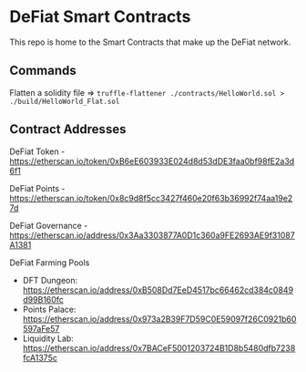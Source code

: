 # DeFiat Smart Contracts

This repo is home to the Smart Contracts that make up the DeFiat network.

## Commands

Flatten a solidity file => `truffle-flattener ./contracts/HelloWorld.sol > ./build/HelloWorld_Flat.sol`

## Contract Addresses

DeFiat Token - https://etherscan.io/token/0xB6eE603933E024d8d53dDE3faa0bf98fE2a3d6f1  

DeFiat Points - https://etherscan.io/token/0x8c9d8f5cc3427f460e20f63b36992f74aa19e27d  

DeFiat Governance - https://etherscan.io/address/0x3Aa3303877A0D1c360a9FE2693AE9f31087A1381

DeFiat Farming Pools
- DFT Dungeon: https://etherscan.io/address/0xB508Dd7EeD4517bc66462cd384c0849d99B160fc
- Points Palace: https://etherscan.io/address/0x973a2B39F7D59C0E59097f26C0921b60597aFe57
- Liquidity Lab: https://etherscan.io/address/0x7BACeF5001203724B1D8b5480dfb7238fcA1375c